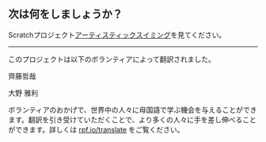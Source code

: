 ## 次は何をしましょうか？

Scratchプロジェクト[アーティスティックスイミング](https://projects.raspberrypi.org/ja-JP/projects/synchronised-swimming)を見てください。


***
このプロジェクトは以下のボランティアによって翻訳されました。

齊藤哲哉

大野 雅利

ボランティアのおかげで、世界中の人々に母国語で学ぶ機会を与えることができます。翻訳を引き受けていただくことで、より多くの人々に手を差し伸べることができます。詳しくは [rpf.io/translate](https://rpf.io/translate) をご覧ください。
